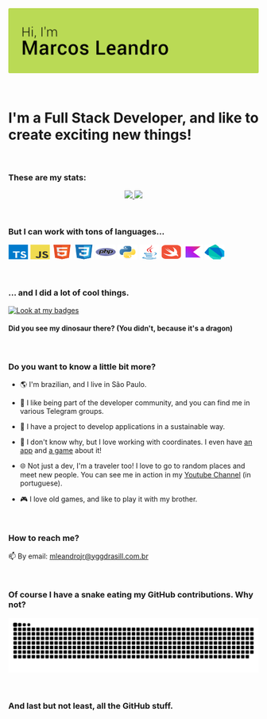 <img alt="" src="./assets/cover.png">

&nbsp;

# I'm a Full Stack Developer, and like to create exciting new things!

&nbsp;

### These are my stats:
<div align="center">
  <a href="https://github.com/mleandrojr">
    <img height="180em" src="https://github-readme-stats.vercel.app/api?username=mleandrojr&show_icons=true&theme=onedark&include_all_commits=true&count_private=true">
    <img height="180em" src="https://github-readme-stats.vercel.app/api/top-langs/?username=mleandrojr&layout=compact&langs_count=10&theme=onedark">
  </a>
</div>

&nbsp;

### But I can work with tons of languages...
<div>
  <img alt="" title="TypeScript" height="30" width="40" src="https://raw.githubusercontent.com/devicons/devicon/master/icons/typescript/typescript-original.svg">
  <img alt="" title="JavaScript" height="30" width="40" src="https://raw.githubusercontent.com/devicons/devicon/master/icons/javascript/javascript-original.svg">
  <img alt="" title="HTML 5" height="30" width="40" src="https://raw.githubusercontent.com/devicons/devicon/master/icons/html5/html5-original.svg">
  <img alt="" title="CSS 3" height="30" width="40" src="https://raw.githubusercontent.com/devicons/devicon/master/icons/css3/css3-original.svg">
  <img alt="" title="PHP" height="30" width="40" src="https://raw.githubusercontent.com/devicons/devicon/master/icons/php/php-original.svg">
  <img alt="" title="Python" height="30" width="40" src="https://raw.githubusercontent.com/devicons/devicon/master/icons/python/python-original.svg">
  <img alt="" title="Java" height="30" width="40" src="https://raw.githubusercontent.com/devicons/devicon/master/icons/java/java-original.svg">
  <img alt="" title="Swift" height="30" width="40" src="https://raw.githubusercontent.com/devicons/devicon/master/icons/swift/swift-original.svg">
  <img alt="" title="Kotlin" height="30" width="40" src="https://raw.githubusercontent.com/devicons/devicon/master/icons/kotlin/kotlin-original.svg">
  <img alt="" title="Dart" height="30" width="40" src="https://raw.githubusercontent.com/devicons/devicon/master/icons/dart/dart-original.svg">
</div>

&nbsp;

### ... and I did a lot of cool things.
[![Look at my badges](https://holopin.me/mleandrojr)](https://holopin.io/@mleandrojr)
#### Did you see my dinosaur there? (You didn't, because it's a dragon)

&nbsp;

### Do you want to know a little bit more?
 - 🌎 I'm brazilian, and I live in São Paulo.

 - 💬 I like being part of the developer community, and you can find me in various Telegram groups.

 - 🌱 I have a project to develop applications in a sustainable way.

 - 🧭 I don't know why, but I love working with coordinates. I even have [an app](https://play.google.com/store/apps/details?id=br.com.yggdrasill.longship) and [a game](https://whereintheworld.app) about it!
 - 🌐 Not just a dev, I'm a traveler too! I love to go to random places and meet new people. You can see me in action in my [Youtube Channel](https://www.youtube.com/@boradargas/) (in portuguese).

  - 🎮 I love old games, and like to play it with my brother.

&nbsp;

### How to reach me?
📫 By email: [mleandrojr@yggdrasill.com.br](mailto:mleandrojr@yggdrasill.com.br)

&nbsp;

### Of course I have a snake eating my GitHub contributions. Why not?

![snake gif](https://github.com/mleandrojr/mleandrojr/blob/output/github-contribution-grid-snake-dark.svg)

&nbsp;

### And last but not least, all the GitHub stuff.
